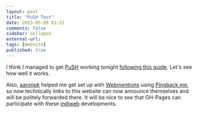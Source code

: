 ```yaml
---
layout: post
title: "PuSH Test"
date: 2013-05-09 01:21
comments: false
sidebar: collapse
external-url:
tags: [Website]
published: true
---
```


I think I managed to get [PuSH](https://code.google.com/p/pubsubhubbub/) working tonight [following this guide](http://ivanzuzak.info/2011/01/02/enabling-pubsubhubbub-for-github-hosted-blogs.html).  Let's see how well it works.  

Also, [aaronpk](http://aaronparecki.com/) helped me get set up with [Webmentions](http://indiewebcamp.com/webmention) using [Pingback.me](http://pingback.me/), so now technically links to this website can now announce themselves and will be politely forwarded there.  It will be nice to see that GH-Pages can participate with these [indiweb](http://indiewebcamp.com/Main_Page) developments.